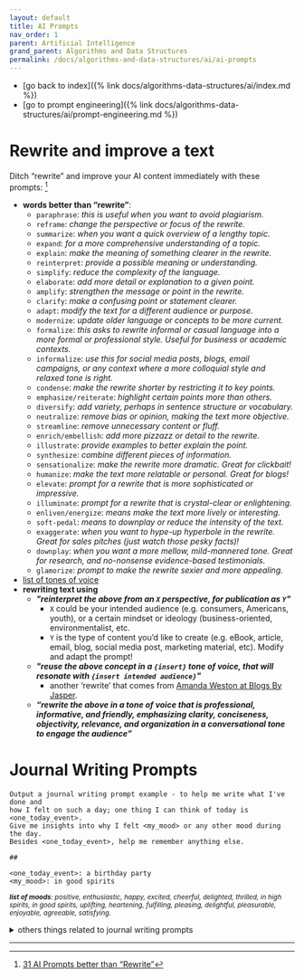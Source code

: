 ```yaml
---
layout: default
title: AI Prompts
nav_order: 1
parent: Artificial Intelligence
grand_parent: Algorithms and Data Structures
permalink: /docs/algorithms-and-data-structures/ai/ai-prompts
---
```


- [go back to index]({% link docs/algorithms-data-structures/ai/index.md %})
- [go to prompt engineering]({% link docs/algorithms-data-structures/ai/prompt-engineering.md %})

# Rewrite and improve a text

Ditch “rewrite” and improve your AI content immediately with these prompts: [^1]

- __words better than “rewrite”__:
  - `paraphrase`: _this is useful when you want to avoid plagiarism._
  - `reframe`: _change the perspective or focus of the rewrite._
  - `summarize`: _when you want a quick overview of a lengthy topic._
  - `expand`: _for a more comprehensive understanding of a topic._
  - `explain`: _make the meaning of something clearer in the rewrite._
  - `reinterpret`: _provide a possible meaning or understanding._
  - `simplify`: _reduce the complexity of the language._
  - `elaborate`: _add more detail or explanation to a given point._
  - `amplify`: _strengthen the message or point in the rewrite._
  - `clarify`: _make a confusing point or statement clearer._
  - `adapt`: _modify the text for a different audience or purpose._
  - `modernize`: _update older language or concepts to be more current._
  - `formalize`: _this asks to rewrite informal or casual language into a more formal or professional style. Useful for business or academic contexts._
  - `informalize`: _use this for social media posts, blogs, email campaigns, or any context where a more colloquial style and relaxed tone is right._
  - `condense`: _make the rewrite shorter by restricting it to key points._
  - `emphasize/reiterate`: _highlight certain points more than others._
  - `diversify`: _add variety, perhaps in sentence structure or vocabulary._
  - `neutralize`: _remove bias or opinion, making the text more objective._
  - `streamline`: _remove unnecessary content or fluff._
  - `enrich/embellish`: _add more pizzazz or detail to the rewrite._
  - `illustrate`: _provide examples to better explain the point._
  - `synthesize`: _combine different pieces of information._
  - `sensationalize`: _make the rewrite more dramatic. Great for clickbait!_
  - `humanize`: _make the text more relatable or personal. Great for blogs!_
  - `elevate`: _prompt for a rewrite that is more sophisticated or impressive._
  - `illuminate`: _prompt for a rewrite that is crystal-clear or enlightening._
  - `enliven/energize`: _means make the text more lively or interesting._
  - `soft-pedal`: _means to downplay or reduce the intensity of the text._
  - `exaggerate`: _when you want to hype-up hyperbole in the rewrite. Great for sales pitches (just watch those pesky facts)!_
  - `downplay`: _when you want a more mellow, mild-mannered tone. Great for research, and no-nonsense evidence-based testimonials._
  - `glamorize`: _prompt to make the rewrite sexier and more appealing._
- [list of tones of voice](#list-of-tones-of-voice)
- __rewriting text using__
  - **_"reinterpret the above from an `X` perspective, for publication as `Y`"_**
    - `X` could be your intended audience (e.g. consumers, Americans, youth), or a certain mindset or ideology (business-oriented, environmentalist, etc.
    - `Y` is the type of content you’d like to create (e.g. eBook, article, email, blog, social media post, marketing material, etc). Modify and adapt the prompt!
  - **_"reuse the above concept in a `{insert}` tone of voice, that will resonate with `{insert intended audience}`"_**
    - another ‘rewrite’ that comes from [Amanda Weston at Blogs By Jasper](https://www.blogsbyjarvis.com/).
  - **_“rewrite the above in a tone of voice that is professional, informative, and friendly, emphasizing clarity, conciseness, objectivity, relevance, and organization in a conversational tone to engage the audience”_**

# Journal Writing Prompts

```
Output a journal writing prompt example - to help me write what I've done and
how I felt on such a day; one thing I can think of today is <one_today_event>.
Give me insights into why I felt <my_mood> or any other mood during the day.
Besides <one_today_event>, help me remember anything else.

##

<one_today_event>: a birthday party
<my_mood>: in good spirits
```

<sup><i>**list of moods**: positive, enthusiastic, happy, excited, cheerful, delighted,
thrilled, in high spirits, in good spirits, uplifting, heartening, fulfilling,
pleasing, delightful, pleasurable, enjoyable, agreeable, satisfying.</i></sup>


<details markdown="block"><summary>others things related to journal writing prompts</summary>

```
<one_today_event>: a birthday party
<my_mood>: positive, enthusiastic, happy, excited, cheerful, delighted,
thrilled, in high spirits, in good spirits, uplifting, heartening, fulfilling,
pleasing, delightful, pleasurable, enjoyable, agreeable, satisfying.
```

- <a id="list-of-tones-of-voice"></a> **tones of voice**
  - in action
    - happy
    - compelling
    - rapturous
  - writing assistant
    - ‘blog review’ _<sub>when to have to create a product review</sub>_
    - ‘copywriting’ _<sub>when to have a sales-like copy</sub>_
  - <details markdown="block"><summary>writing and marketing</summary>

      - simple
      - interesting
      - informative
      - creative
      - compelling
      - copywriting
      - Neil Patel
      - Guy Kawasaki
      - Gary Vaynerchuk
    </details>
  - <details markdown="block"><summary>serious, journalistic, academic</summary>

      - New York Times
      - The Guardian
      - Scientific American
      - factual
      - informative
      - descriptive
      - research
      - Harvard Business Review
      - academic
      - serious
      - somber
      - journalistic
      - blog review
      - court
      - legal
    </details>
  - <details markdown="block"><summary>happy and joyful</summary>

      - ecstatic
      - positive
      - motivational
      - joyful
      - playful
      - passionate
      - romantic
      - affirmative
      - enthusiastic
      - uplifting
      - oprah
      - creative
    </details>
  - <details markdown="block"><summary>positive emotional</summary>

      - motivated
      - inspired
      - lovestruck
      - enchanted
      - blissful
      - excited
      - thrilling
      - amazing/amazed
      - powerful
      - light
    </details>
  - <details markdown="block"><summary>negative emotional</summary>

      - anxious
      - melancholy
      - depressed
      - sad
      - infuriating
      - disturbing
      - angry
      - hopeless
      - enraged
      - provocative
      - embarrassing
      - greedy
      - dark
      - sad
      - abusive
    </details>
  - <details markdown="block"><summary>other tone of voices to consider</summary>

      - approachable
      - excited
      - playful
      - assertive
      - formal
      - poetic
      - bold
      - friendly
      - positive
      - candid
      - funny
      - powerful
      - caring
      - gentle
      - professional
      - casual
      - helpful
      - quirky
      - cheerful
      - hopeful
      - reassuring
      - clear
      - humorous
      - reflective
      - commanding
      - informal
      - respectful
      - comprehensive
      - informative
      - romantic
      - confident
      - inspirational
      - sarcastic
      - conversational
      - inspiring
      - scientific
      - curious
      - lively
      - serious
      - detailed
      - melancholic
      - technical
      - educational
      - motivational
      - thought-provoking
      - eloquent
      - negative
      - thoughtful
      - emotional
      - neutral
      - uplifting
      - empathetic
      - nostalgic
      - urgent
      - empowering
      - offbeat
      - vibrant
      - encouraging
      - passionate
      - visionary
      - engaging
      - personal
      - witty
      - enthusiastic
      - persuasive
      - zealous
    </details>
  - <details markdown="block"><summary>diverse personalities</summary>

      - knowledgeable companion
      - approachable educator
      - visual narrator
      - fairytale friendliness
      - witty cynic
      - empathetic encourager
      - playful entertainer
      - confident commander
      - thoughtful advisor
      - provocative prankster.
    </details>

-----
<!-- others things related to journal writing prompts -->
</details>

----

[^1]: [31 AI Prompts better than “Rewrite”](https://medium.com/the-generator/31-ai-prompts-better-than-rewrite-b3268dfe1fa9)
